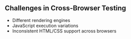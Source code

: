 ## Challenges in Cross-Browser Testing
- Different rendering engines
- JavaScript execution variations
- Inconsistent HTML/CSS support across browsers